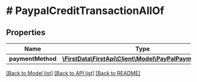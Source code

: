 # # PaypalCreditTransactionAllOf

## Properties

Name | Type | Description | Notes
------------ | ------------- | ------------- | -------------
**paymentMethod** | [**\FirstData\FirstApi\Client\Model\PayPalPaymentMethod**](PayPalPaymentMethod.md) |  | 

[[Back to Model list]](../../README.md#documentation-for-models) [[Back to API list]](../../README.md#documentation-for-api-endpoints) [[Back to README]](../../README.md)


